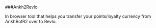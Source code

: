 ###Ankh2Revlo

In browser tool that helps you transfer your points/loyalty currency from AnkhBotR2 over to Revlo.
